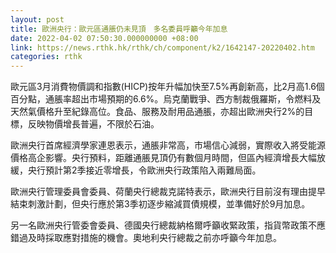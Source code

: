 ```yaml
---
layout: post
title: 歐洲央行：歐元區通脹仍未見頂　多名委員呼籲今年加息
date: 2022-04-02 07:50:30.000000000 +08:00
link: https://news.rthk.hk/rthk/ch/component/k2/1642147-20220402.htm
categories: rthk
---
```


歐元區3月消費物價調和指數(HICP)按年升幅加快至7.5%再創新高，比2月高1.6個百分點，通脹率超出市場預期的6.6%。烏克蘭戰爭、西方制裁俄羅斯，令燃料及天然氣價格升至紀錄高位。食品、服務及耐用品通脹，亦超出歐洲央行2%的目標，反映物價增長普遍，不限於石油。

歐洲央行首席經濟學家連恩表示，通脹非常高，市場信心減弱，實際收入將受能源價格高企影響。央行預料，距離通脹見頂仍有數個月時間，但區內經濟增長大幅放緩，央行預計第2季接近零增長，令歐洲央行政策陷入兩難局面。

歐洲央行管理委員會委員、荷蘭央行總裁克諾特表示，歐洲央行目前沒有理由提早結束刺激計劃，但央行應於第3季初逐步縮減買債規模，並準備好於9月加息。

另一名歐洲央行管委會委員、德國央行總裁納格爾呼籲收緊政策，指貨幣政策不應錯過及時採取應對措施的機會。奧地利央行總裁之前亦呼籲今年加息。

